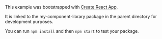 This example was bootstrapped with [Create React App](https://github.com/facebook/create-react-app).

It is linked to the my-component-library package in the parent directory for development purposes.

You can run `npm install` and then `npm start` to test your package.
